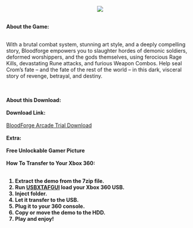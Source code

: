 <p align="center"> <img src="https://upload.digiex.net/files/4b709culws5qkqq6tp7t.jpg"></img></p>
<br>
<b>About the Game:</b>
<br>
<br>
<p align="left">
With a brutal combat system, stunning art style, and a deeply compelling story, Bloodforge empowers you to slaughter hordes of demonic soldiers, deformed worshippers, and the gods themselves, using ferocious Rage Kills, devastating Rune attacks, and furious Weapon Combos. Help seal Crom’s fate – and the fate of the rest of the world – in this dark, visceral story of revenge, betrayal, and destiny.
</p>
<br>
<br>
<b>About this Download:</b>
<br>
<br>
<b>Download Link:</b>
<br>
<br>
<a href="http://download.digiex.net/Consoles/Xbox360/Arcade-games/BloodForgeTrial.zip">BloodForge Arcade Trial Download</a>
<br>
<br>
<b>Extra:<b>
<br>
<br>
Free Unlockable Gamer Picture
<br>
<br>
<b>How To Transfer to Your Xbox 360:<b>
<br>
<br>
<ol>
<li>Extract the demo from the 7zip file.</li>
<li>Run <a href="https://github.com/RAConquista/XBOX360/blob/master/Data/USB%20Tools/USBXTAF/USBXTAFGUI_v45.zip?raw=true,">USBXTAFGUI</a> load your Xbox 360 USB.</li>
<li>Inject folder.</li>
<li>Let it transfer to the USB.</li>
<li>Plug it to your 360 console.</li>
<li>Copy or move the demo to the HDD.</li>
<li>Play and enjoy!</li>
</ol>
